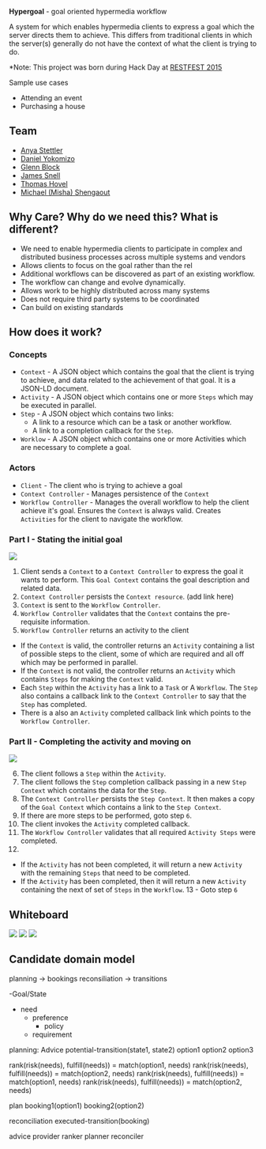 **Hypergoal** - goal oriented hypermedia workflow

A system for which enables hypermedia clients to express a goal which the server directs them to achieve. This differs from traditional clients in which the server(s) generally do not have the context of what the client is trying to do.

*Note: This project was born during Hack Day at [RESTFEST 2015](https://github.com/RESTFest/2015-Greenville/wiki/Goal-oriented-hypermedia-workflow)

Sample use cases

* Attending an event
* Purchasing a house

## Team
* [Anya Stettler](https://github.com/anyarms)
* [Daniel Yokomizo](https://github.com/dyokomizo)
* [Glenn Block](https://github.com/glennblock)
* [James Snell](https://github.com/jasnell)
* [Thomas Hovel](https://github.com/thovell)
* [Michael (Misha) Shengaout](https://github.com/RESTFest/2015-Greenville/wiki/Michael-Shengaout)

## Why Care? Why do we need this? What is different?
* We need to enable hypermedia clients to participate in complex and distributed business processes across multiple systems and vendors
* Allows clients to focus on the goal rather than the rel
* Additional workflows can be discovered as part of an existing workflow.
* The workflow can change and evolve dynamically.
* Allows work to be highly distributed across many systems
* Does not require third party systems to be coordinated
* Can build on existing standards

## How does it work? 

### Concepts
* `Context` - A JSON object which contains the goal that the client is trying to achieve, and data related to the achievement of that goal. It is a JSON-LD document.
* `Activity` - A JSON object which contains one or more `Steps` which may be executed in parallel.
* `Step` - A JSON object which contains two links:
  * A link to a resource which can be a task or another workflow. 
  * A link to a completion callback for the `Step`.
* `Worklow` - A JSON object which contains one or more Activities which are necessary to complete a goal.
### Actors
* `Client` - The client who is trying to achieve a goal
* `Context Controller` - Manages persistence of the `Context`
* `Workflow Controller` - Manages the overall workflow to help the client achieve it's goal. Ensures the `Context` is always valid. Creates `Activities` for the client to navigate the workflow.


### Part I - Stating the initial goal
![](https://raw.githubusercontent.com/glennblock/2015-Greenville/master/images/Goal%20driven%20hypermedia%204.png)

1. Client sends a `Context` to a `Context Controller` to express the goal it wants to perform. This `Goal Context` contains the goal description and related data.
2. `Context Controller` persists the `Context resource`. (add link here)
3. `Context` is sent to the `Workflow Controller`.
4. `Workflow Controller` validates that the `Context` contains the pre-requisite information.
5. `Workflow Controller` returns an activity to the client
  * If the `Context` is valid, the controller returns an `Activity` containing a list of possible steps to the client, some of which are required and all off which may be performed in parallel. 
  * If the `Context` is not valid, the controller returns an `Activity` which contains `Steps` for making the `Context` valid. 
  * Each `Step` within the `Activity` has a link to a `Task` or A `Workflow`. The `Step` also contains a callback link to the `Context Controller` to say that the `Step` has completed.
  * There is a also an `Activity` completed callback link which points to the `Workflow Controller`.

### Part II - Completing the activity and moving on
![](https://raw.githubusercontent.com/glennblock/2015-Greenville/master/images/Goal%20driven%20hypermedia%205.png)

6. The client follows a `Step` within the `Activity`.
7. The client follows the `Step` completion callback passing in a new `Step Context` which contains the data for the `Step`.
8. The `Context Controller` persists the `Step Context`. It then makes a copy of the `Goal Context` which contains a link to the `Step Context`. 
9. If there are more steps to be performed, goto step `6`.
10. The client invokes the `Activity` completed callback.
11. The `Workflow Controller` validates that all required `Activity Steps` were completed.
12.
  * If the `Activity` has not been completed, it will return a new `Activity` with the remaining `Steps` that need to be completed. 
  * If the `Activity` has been completed, then it will return a new `Activity` containing the next of set of `Steps` in the `Workflow`.
13 - Goto step `6`

## Whiteboard

![](https://raw.githubusercontent.com/restfest/2015-Greenville/master/images/Goal%20driven%20hypermedia%201.jpg)
![](https://raw.githubusercontent.com/restfest/2015-Greenville/master/images/Goal%20driven%20hypermedia%202.jpg)
![](https://raw.githubusercontent.com/restfest/2015-Greenville/master/images/Goal%20driven%20hypermedia%203.jpg)

## Candidate domain model

planning -> bookings
reconsiliation -> transitions

-Goal/State
  - need
    - preference
      - policy
    - requirement

planning:
  Advice
    potential-transition(state1, state2)
      option1
      option2
      option3

  rank(risk(needs), fulfill(needs)) = match(option1, needs)
  rank(risk(needs), fulfill(needs)) = match(option2, needs)
  rank(risk(needs), fulfill(needs)) = match(option1, needs)
  rank(risk(needs), fulfill(needs)) = match(option2, needs)

  plan
    booking1(option1)
    booking2(option2)

reconciliation
  executed-transition(booking)


advice provider
ranker
planner
reconciler
